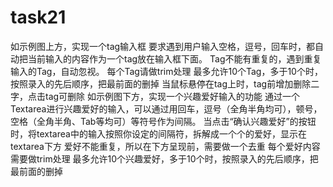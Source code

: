 # task21
如示例图上方，实现一个tag输入框
要求遇到用户输入空格，逗号，回车时，都自动把当前输入的内容作为一个tag放在输入框下面。
Tag不能有重复的，遇到重复输入的Tag，自动忽视。
每个Tag请做trim处理
最多允许10个Tag，多于10个时，按照录入的先后顺序，把最前面的删掉
当鼠标悬停在tag上时，tag前增加删除二字，点击tag可删除
如示例图下方，实现一个兴趣爱好输入的功能
通过一个Textarea进行兴趣爱好的输入，可以通过用回车，逗号（全角半角均可），顿号，空格（全角半角、Tab等均可）等符号作为间隔。
当点击“确认兴趣爱好”的按钮时，将textarea中的输入按照你设定的间隔符，拆解成一个个的爱好，显示在textarea下方
爱好不能重复，所以在下方呈现前，需要做一个去重
每个爱好内容需要做trim处理
最多允许10个兴趣爱好，多于10个时，按照录入的先后顺序，把最前面的删掉